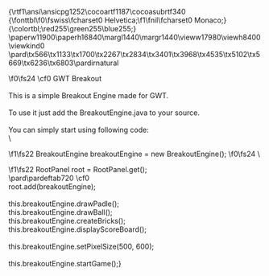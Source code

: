 {\rtf1\ansi\ansicpg1252\cocoartf1187\cocoasubrtf340
{\fonttbl\f0\fswiss\fcharset0 Helvetica;\f1\fnil\fcharset0 Monaco;}
{\colortbl;\red255\green255\blue255;}
\paperw11900\paperh16840\margl1440\margr1440\vieww17980\viewh8400\viewkind0
\pard\tx566\tx1133\tx1700\tx2267\tx2834\tx3401\tx3968\tx4535\tx5102\tx5669\tx6236\tx6803\pardirnatural

\f0\fs24 \cf0 GWT Breakout\
\
This is a simple Breakout Engine made for GWT.\
\
To use it just add the BreakoutEngine.java to your source.\
\
You can simply start using following code:\
\
	
\f1\fs22 BreakoutEngine breakoutEngine = new BreakoutEngine();
\f0\fs24 \
	
\f1\fs22 RootPanel root = RootPanel.get();\
\pard\pardeftab720
\cf0 		\
	root.add(breakoutEngine);\
		\
     this.breakoutEngine.drawPadle();\
     this.breakoutEngine.drawBall();\
     this.breakoutEngine.createBricks();\
     this.breakoutEngine.displayScoreBoard();\
\
     this.breakoutEngine.setPixelSize(500, 600);\
\
     this.breakoutEngine.startGame();}